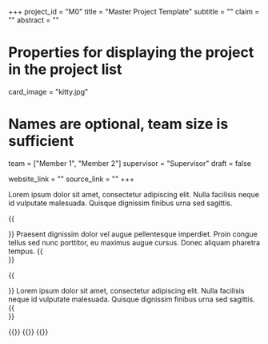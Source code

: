 +++
project_id = "M0"
title = "Master Project Template"
subtitle = ""
claim = ""
abstract = ""

# Properties for displaying the project in the project list
card_image = "kitty.jpg"

# Names are optional, team size is sufficient
team = ["Member 1", "Member 2"]
supervisor = "Supervisor"
draft = false

website_link = ""
source_link = ""
+++

Lorem ipsum dolor sit amet, consectetur adipiscing elit. Nulla facilisis neque id vulputate malesuada. Quisque dignissim finibus urna sed sagittis. 

{{<section title="Product">}}
Praesent dignissim dolor vel augue pellentesque imperdiet. Proin congue tellus sed nunc porttitor, eu maximus augue cursus. Donec aliquam pharetra tempus. 
{{</section>}}

{{<section title="Process">}}
Lorem ipsum dolor sit amet, consectetur adipiscing elit. Nulla facilisis neque id vulputate malesuada. Quisque dignissim finibus urna sed sagittis. 
{{</section>}} 

{{<gallery>}}
{{<team-member image="cat.jpg" name="team member cat">}}
{{</gallery>}}

